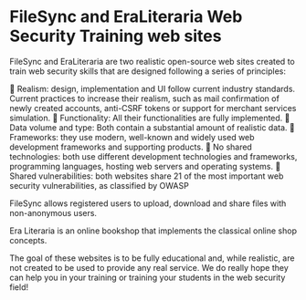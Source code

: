 # FileSync and EraLiteraria Web Security Training web sites 

FileSync and EraLiteraria are two realistic open-source web sites created to train web security skills that are designed following a series of principles:

 Realism: design, implementation and UI follow current industry standards. Current practices to increase their realism, such as mail confirmation of newly created accounts, anti-CSRF tokens or support for merchant services simulation.
 Functionality: All their functionalities are fully implemented.
 Data volume and type: Both contain a substantial amount of realistic data.
 Frameworks: they use modern, well-known and widely used web development frameworks and supporting products.
 No shared technologies: both use different development technologies and frameworks, programming languages, hosting web servers and operating systems.
 Shared vulnerabilities: both websites share 21 of the most important web security vulnerabilities, as classified by OWASP

FileSync allows registered users to upload, download and share files with non-anonymous users.

Era Literaria is an online bookshop that implements the classical online shop concepts.

The goal of these websites is to be fully educational and, while realistic, are not created to be used to provide any real service. We do really hope they can help you in your training or training your students in the web security field! 
